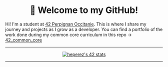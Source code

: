 <h1 align="center">👋 Welcome to my GitHub!</h1>


Hi! I'm a student at [42 Perpignan Occitanie](https://42perpignan.fr).
This is where I share my journey and projects as I grow as a developer.
You can find a portfolio of the work done during my common core curriculum in this repo -> [42_common_core](https://github.com/hdprz/42_common_core)

---

<div align="center">
    <a href="https://github.com/oakoudad/badge42">
        <img src="https://badge.mediaplus.ma/darkblue/heperez?1337Badge=off&UM6P=off" alt="heperez's 42 stats">
    </a>
</div>

---
